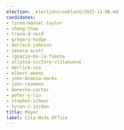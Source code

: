 ```yaml
---
election: _elections/oakland/2022-11-08.md
candidates:
- loren-manuel-taylor
- sheng-thao
- treva-d-reid
- gregory-hodge
- derreck-johnson
- seneca-scott
- ignacio-de-la-fuente
- allyssa-victory-villanueva
- derrick-soo
- elbert-owens
- john-mimosa-marks
- john-reimann
- monesha-carter
- peter-y-liu
- stephen-schear
- tyron-c-jordan
title: Mayor
label: City-Wide Office
---
```

